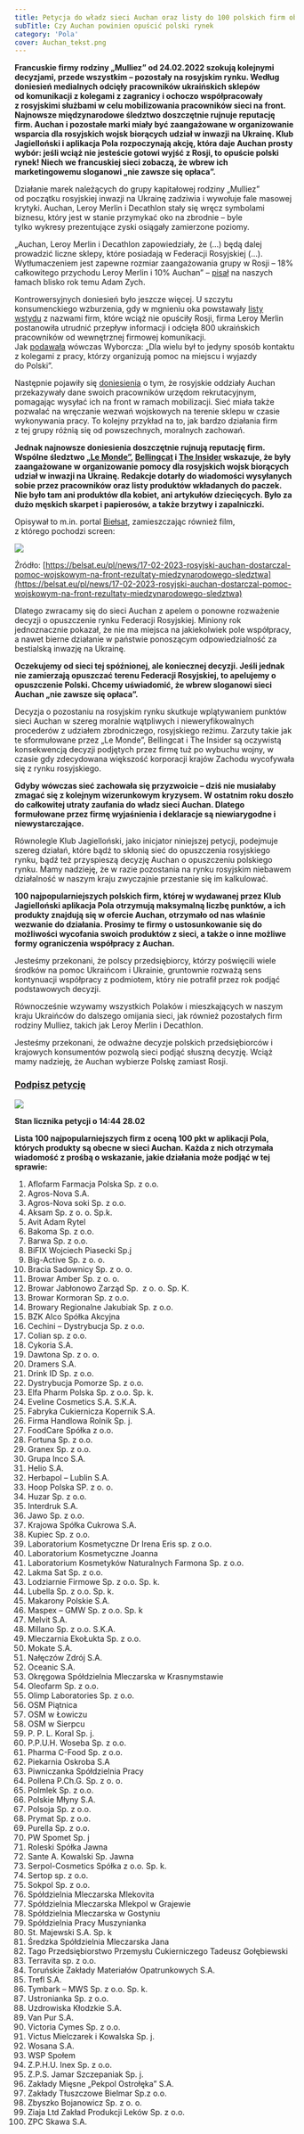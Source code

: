 ```yaml
---
title: Petycja do władz sieci Auchan oraz listy do 100 polskich firm obecnych w tej sieci
subTitle: Czy Auchan powinien opuścić polski rynek
category: 'Pola'
cover: Auchan_tekst.png
---
```


**Francuskie firmy rodziny „Mulliez” od 24.02.2022 szokują kolejnymi decyzjami, przede wszystkim – pozostały na rosyjskim rynku. Według doniesień medialnych odcięły pracowników ukraińskich sklepów od komunikacji z kolegami z zagranicy i ochoczo współpracowały z rosyjskimi służbami w celu mobilizowania pracowników sieci na front. Najnowsze międzynarodowe śledztwo doszczętnie rujnuje reputację firm. Auchan i pozostałe marki miały być zaangażowane w organizowanie wsparcia dla rosyjskich wojsk biorących udział w inwazji na Ukrainę. Klub Jagielloński i aplikacja Pola rozpoczynają akcję, która daje Auchan prosty wybór: jeśli wciąż nie jesteście gotowi wyjść z Rosji, to opuście polski rynek! Niech we francuskiej sieci zobaczą, że wbrew ich marketingowemu sloganowi „nie zawsze się opłaca”.**

Działanie marek należących do grupy kapitałowej rodziny „Mulliez” od początku rosyjskiej inwazji na Ukrainę zadziwia i wywołuje fale masowej krytyki. Auchan, Leroy Merlin i Decathlon stały się wręcz symbolami biznesu, który jest w stanie przymykać oko na zbrodnie – byle tylko wykresy prezentujące zyski osiągały zamierzone poziomy.

„Auchan, Leroy Merlin i Decathlon zapowiedziały, że (…) będą dalej prowadzić liczne sklepy, które posiadają w Federacji Rosyjskiej (…). Wytłumaczeniem jest zapewne rozmiar zaangażowania grupy w Rosji – 18% całkowitego przychodu Leroy Merlin i 10% Auchan” – [pisał](https://klubjagiellonski.pl/2022/03/23/dlaczego-leroy-merlin-wciaz-dziala-w-rosji-polityka-ciecie-kosztow-pr-i-na-szarym-koncu-etyka/) na naszych łamach blisko rok temu Adam Zych.

Kontrowersyjnych doniesień było jeszcze więcej. U szczytu konsumenckiego wzburzenia, gdy w mgnieniu oka powstawały [listy wstydu](https://klubjagiellonski.pl/2022/04/07/zawieszenie-dzialalnosci-warwashing-business-as-usual-globalne-korporacje-w-rosji/) z nazwami firm, które wciąż nie opuściły Rosji, firma Leroy Merlin postanowiła utrudnić przepływ informacji i odcięła 800 ukraińskich pracowników od wewnętrznej firmowej komunikacji. Jak [podawała](https://wyborcza.biz/biznes/7,177151,28244475,leroy-merlin-odcial-800-ukrainskich-pracownikow-od-wewnetrznej.html?disableRedirects=true) wówczas Wyborcza: „Dla wielu był to jedyny sposób kontaktu z kolegami z pracy, którzy organizują pomoc na miejscu i wyjazdy do Polski”.

Następnie pojawiły się [doniesienia](https://biznes.interia.pl/gospodarka/news-auchan-zaangazowane-w-rosyjska-wojne-w-ukrainie-wyniki-dzien,nId,6603865) o tym, że rosyjskie oddziały Auchan przekazywały dane swoich pracowników urzędom rekrutacyjnym, pomagając wysyłać ich na front w ramach mobilizacji. Sieć miała także pozwalać na wręczanie wezwań wojskowych na terenie sklepu w czasie wykonywania pracy. To kolejny przykład na to, jak bardzo działania firm z tej grupy różnią się od powszechnych, moralnych zachowań.

**Jednak najnowsze doniesienia doszczętnie rujnują reputację firm. Wspólne śledztwo [„Le Monde”](https://www.lemonde.fr/m-le-mag/article/2023/02/17/les-distributions-troubles-d-auchan-en-russie_6162177_4500055.html), [Bellingcat](https://www.bellingcat.com/) i [The Insider](https://theins.ru/en/politics/259460) wskazuje, że były zaangażowane w organizowanie pomocy dla rosyjskich wojsk biorących udział w inwazji na Ukrainę. Redakcje dotarły do wiadomości wysyłanych sobie przez pracowników oraz listy produktów wkładanych do paczek. Nie było tam ani produktów dla kobiet, ani artykułów dziecięcych. Było za dużo męskich skarpet i papierosów, a także brzytwy i zapalniczki.**

Opisywał to m.in. portal [Biełsat](https://belsat.eu/pl/news/17-02-2023-rosyjski-auchan-dostarczal-pomoc-wojskowym-na-front-rezultaty-miedzynarodowego-sledztwa), zamieszczając również film, z którego pochodzi screen:

![](obraz1-3.jpg)

Źródło: [https://belsat.eu/pl/news/17-02-2023-rosyjski-auchan-dostarczal-pomoc-wojskowym-na-front-rezultaty-miedzynarodowego-sledztwa](https://belsat.eu/pl/news/17-02-2023-rosyjski-auchan-dostarczal-pomoc-wojskowym-na-front-rezultaty-miedzynarodowego-sledztwa)

Dlatego zwracamy się do sieci Auchan z apelem o ponowne rozważenie decyzji o opuszczenie rynku Federacji Rosyjskiej. Miniony rok jednoznacznie pokazał, że nie ma miejsca na jakiekolwiek pole współpracy, a nawet bierne działanie w państwie ponoszącym odpowiedzialność za bestialską inwazję na Ukrainę.

**Oczekujemy od sieci tej spóźnionej, ale koniecznej decyzji. Jeśli jednak nie zamierzają opuszczać terenu Federacji Rosyjskiej, to apelujemy o opuszczenie Polski. Chcemy uświadomić, że wbrew sloganowi sieci Auchan „nie zawsze się opłaca”.**

Decyzja o pozostaniu na rosyjskim rynku skutkuje wplątywaniem punktów sieci Auchan w szereg moralnie wątpliwych i nieweryfikowalnych procederów z udziałem zbrodniczego, rosyjskiego reżimu. Zarzuty takie jak te sformułowane przez „Le Monde”, Bellingcat i The Insider są oczywistą konsekwencją decyzji podjętych przez firmę tuż po wybuchu wojny, w czasie gdy zdecydowana większość korporacji krajów Zachodu wycofywała się z rynku rosyjskiego.

**Gdyby wówczas sieć zachowała się przyzwoicie – dziś nie musiałaby zmagać się z kolejnym wizerunkowym kryzysem. W ostatnim roku doszło do całkowitej utraty zaufania do władz sieci Auchan. Dlatego formułowane przez firmę wyjaśnienia i deklaracje są niewiarygodne i niewystarczające.**

Równolegle Klub Jagielloński, jako inicjator niniejszej petycji, podejmuje szereg działań, które bądź to skłonią sieć do opuszczenia rosyjskiego rynku, bądź też przyspieszą decyzję Auchan o opuszczeniu polskiego rynku. Mamy nadzieję, że w razie pozostania na rynku rosyjskim niebawem działalność w naszym kraju zwyczajnie przestanie się im kalkulować.

**100 najpopularniejszych polskich firm, której w wydawanej przez Klub Jagielloński aplikacja Pola otrzymują maksymalną liczbę punktów, a ich produkty znajdują się w ofercie Auchan, otrzymało od nas właśnie wezwanie do działania. Prosimy te firmy o ustosunkowanie się do możliwości wycofania swoich produktów z sieci, a także o inne możliwe formy ograniczenia współpracy z Auchan.**

Jesteśmy przekonani, że polscy przedsiębiorcy, którzy poświęcili wiele środków na pomoc Ukraińcom i Ukrainie, gruntownie rozważą sens kontynuacji współpracy z podmiotem, który nie potrafił przez rok podjąć podstawowych decyzji.

Równocześnie wzywamy wszystkich Polaków i mieszkających w naszym kraju Ukraińców do dalszego omijania sieci, jak również pozostałych firm rodziny Mulliez, takich jak Leroy Merlin i Decathlon.

Jesteśmy przekonani, że odważne decyzje polskich przedsiębiorców i krajowych konsumentów pozwolą sieci podjąć słuszną decyzję. Wciąż mamy nadzieję, że Auchan wybierze Polskę zamiast Rosji.

### [Podpisz petycję](https://klubjagiellonski.pl/petycje/auchan-zrozum-ze-nie-zawsze-sie-oplaca-petycja/)

![](xisjcijewqc.png)

**Stan licznika petycji o 14:44 28.02**

**Lista 100 najpopularniejszych firm z oceną 100 pkt w aplikacji Pola, których produkty są obecne w sieci Auchan. Każda z nich otrzymała wiadomość z prośbą o wskazanie, jakie działania może podjąć w tej sprawie:**

1. Aflofarm Farmacja Polska Sp. z o.o.
2. Agros-Nova S.A.
3. Agros-Nova soki Sp. z o.o.
4. Aksam Sp. z o. o. Sp.k.
5. Avit Adam Rytel
6. Bakoma Sp. z o.o.
7. Barwa Sp. z o.o.
8. BiFIX Wojciech Piasecki Sp.j
9. Big-Active Sp. z o. o.
10. Bracia Sadownicy Sp. z o. o.
11. Browar Amber Sp. z o. o.
12. Browar Jabłonowo Zarząd Sp.  z o. o. Sp. K.
13. Browar Kormoran Sp. z o.o.
14. Browary Regionalne Jakubiak Sp. z o.o.
15. BZK Alco Spółka Akcyjna
16. Cechini – Dystrybucja Sp. z o.o.
17. Colian sp. z o.o.
18. Cykoria S.A.
19. Dawtona Sp. z o. o.
20. Dramers S.A.
21. Drink ID Sp. z o.o.
22. Dystrybucja Pomorze Sp. z o.o.
23. Elfa Pharm Polska Sp. z o.o. Sp. k.
24. Eveline Cosmetics S.A. S.K.A.
25. Fabryka Cukiernicza Kopernik S.A.
26. Firma Handlowa Rolnik Sp. j.
27. FoodCare Spółka z o.o.
28. Fortuna Sp. z o.o.
29. Granex Sp. z o.o.
30. Grupa Inco S.A.
31. Helio S.A.
32. Herbapol – Lublin S.A.
33. Hoop Polska SP. z o. o.
34. Huzar Sp. z o.o.
35. Interdruk S.A.
36. Jawo Sp. z o.o.
37. Krajowa Spółka Cukrowa S.A.
38. Kupiec Sp. z o.o.
39. Laboratorium Kosmetyczne Dr Irena Eris sp. z o.o.
40. Laboratorium Kosmetyczne Joanna
41. Laboratorium Kosmetyków Naturalnych Farmona Sp. z o.o.
42. Lakma Sat Sp. z o.o.
43. Lodziarnie Firmowe Sp. z o.o. Sp. k.
44. Lubella Sp. z o.o. Sp. k.
45. Makarony Polskie S.A.
46. Maspex – GMW Sp. z o.o. Sp. k
47. Melvit S.A.
48. Millano Sp. z o.o. S.K.A.
49. Mleczarnia EkoŁukta Sp. z o.o.
50. Mokate S.A.
51. Nałęczów Zdrój S.A.
52. Oceanic S.A.
53. Okręgowa Spółdzielnia Mleczarska w Krasnymstawie
54. Oleofarm Sp. z o.o.
55. Olimp Laboratories Sp. z o.o.
56. OSM Piątnica
57. OSM w Łowiczu
58. OSM w Sierpcu
59. P. P. L. Koral Sp. j.
60. P.P.U.H. Woseba Sp. z o.o.
61. Pharma C-Food Sp. z o.o.
62. Piekarnia Oskroba S.A
63. Piwniczanka Spółdzielnia Pracy
64. Pollena P.Ch.G. Sp. z o. o.
65. Polmlek Sp. z o.o.
66. Polskie Młyny S.A.
67. Polsoja Sp. z o.o.
68. Prymat Sp. z o.o.
69. Purella Sp. z o.o.
70. PW Spomet Sp. j
71. Roleski Spółka Jawna
72. Sante A. Kowalski Sp. Jawna
73. Serpol-Cosmetics Spółka z o.o. Sp. k.
74. Sertop sp. z o.o.
75. Sokpol Sp. z o.o.
76. Spółdzielnia Mleczarska Mlekovita
77. Spółdzielnia Mleczarska Mlekpol w Grajewie
78. Spółdzielnia Mleczarska w Gostyniu
79. Spółdzielnia Pracy Muszynianka
80. St. Majewski S.A. Sp. k
81. Średzka Spółdzielnia Mleczarska Jana
82. Tago Przedsiębiorstwo Przemysłu Cukierniczego Tadeusz Gołębiewski
83. Terravita sp. z o.o.
84. Toruńskie Zakłady Materiałów Opatrunkowych S.A.
85. Trefl S.A.
86. Tymbark – MWS Sp. z o.o. Sp. k.
87. Ustronianka Sp. z o.o.
88. Uzdrowiska Kłodzkie S.A.
89. Van Pur S.A.
90. Victoria Cymes Sp. z o.o.
91. Victus Mielczarek i Kowalska Sp. j.
92. Wosana S.A.
93. WSP Społem
94. Z.P.H.U. Inex Sp. z o.o.
95. Z.P.S. Jamar Szczepaniak Sp. j.
96. Zakłady Mięsne „Pekpol Ostrołęka” S.A.
97. Zakłady Tłuszczowe Bielmar Sp.z o.o.
98. Zbyszko Bojanowicz Sp. z o. o.
99. Ziaja Ltd Zakład Produkcji Leków Sp. z o.o.
100. ZPC Skawa S.A.
